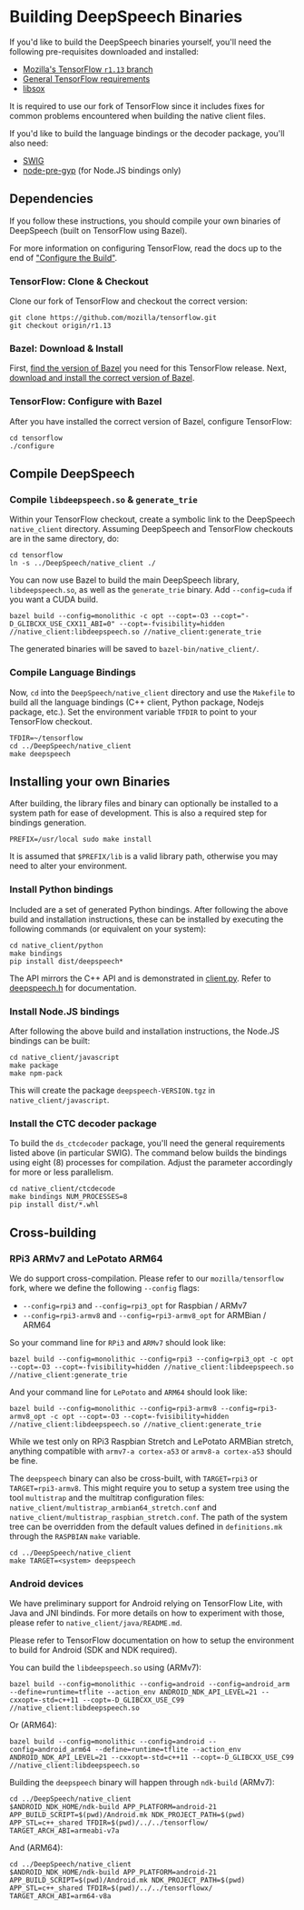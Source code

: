 # Building DeepSpeech Binaries

If you'd like to build the DeepSpeech binaries yourself, you'll need the following pre-requisites downloaded and installed:

* [Mozilla's TensorFlow `r1.13` branch](https://github.com/mozilla/tensorflow/tree/r1.13)
* [General TensorFlow requirements](https://www.tensorflow.org/install/install_sources)
* [libsox](https://sourceforge.net/projects/sox/)

It is required to use our fork of TensorFlow since it includes fixes for common problems encountered when building the native client files.

If you'd like to build the language bindings or the decoder package, you'll also need:

* [SWIG](http://www.swig.org/)
* [node-pre-gyp](https://github.com/mapbox/node-pre-gyp) (for Node.JS bindings only)


## Dependencies

If you follow these instructions, you should compile your own binaries of DeepSpeech (built on TensorFlow using Bazel).

For more information on configuring TensorFlow, read the docs up to the end of ["Configure the Build"](https://www.tensorflow.org/install/source#configure_the_build).

### TensorFlow: Clone & Checkout

Clone our fork of TensorFlow and checkout the correct version:

```
git clone https://github.com/mozilla/tensorflow.git
git checkout origin/r1.13
```

### Bazel: Download & Install 

First, [find the version of Bazel](https://www.tensorflow.org/install/source#tested_build_configurations) you need for this TensorFlow release. Next, [download and install the correct version of Bazel](https://docs.bazel.build/versions/master/install.html).

### TensorFlow: Configure with Bazel

After you have installed the correct version of Bazel, configure TensorFlow:

```
cd tensorflow
./configure
```

## Compile DeepSpeech

### Compile `libdeepspeech.so` & `generate_trie`

Within your TensorFlow checkout, create a symbolic link to the DeepSpeech `native_client` directory. Assuming DeepSpeech and TensorFlow checkouts are in the same directory, do:

```
cd tensorflow
ln -s ../DeepSpeech/native_client ./
```

You can now use Bazel to build the main DeepSpeech library, `libdeepspeech.so`, as well as the `generate_trie` binary. Add `--config=cuda` if you want a CUDA build.

```
bazel build --config=monolithic -c opt --copt=-O3 --copt="-D_GLIBCXX_USE_CXX11_ABI=0" --copt=-fvisibility=hidden //native_client:libdeepspeech.so //native_client:generate_trie
```

The generated binaries will be saved to `bazel-bin/native_client/`.

### Compile Language Bindings

Now, `cd` into the `DeepSpeech/native_client` directory and use the `Makefile` to build all the language bindings (C++ client, Python package, Nodejs package, etc.). Set the environment variable `TFDIR` to point to your TensorFlow checkout.

```
TFDIR=~/tensorflow
cd ../DeepSpeech/native_client
make deepspeech
```


## Installing your own Binaries

After building, the library files and binary can optionally be installed to a system path for ease of development. This is also a required step for bindings generation.

```
PREFIX=/usr/local sudo make install
```

It is assumed that `$PREFIX/lib` is a valid library path, otherwise you may need to alter your environment.

### Install Python bindings

Included are a set of generated Python bindings. After following the above build and installation instructions, these can be installed by executing the following commands (or equivalent on your system):

```
cd native_client/python
make bindings
pip install dist/deepspeech*
```

The API mirrors the C++ API and is demonstrated in [client.py](python/client.py). Refer to [deepspeech.h](deepspeech.h) for documentation.

### Install Node.JS bindings

After following the above build and installation instructions, the Node.JS bindings can be built:

```
cd native_client/javascript
make package
make npm-pack
```

This will create the package `deepspeech-VERSION.tgz` in `native_client/javascript`.

### Install the CTC decoder package

To build the `ds_ctcdecoder` package, you'll need the general requirements listed above (in particular SWIG). The command below builds the bindings using eight (8) processes for compilation. Adjust the parameter accordingly for more or less parallelism.

```
cd native_client/ctcdecode
make bindings NUM_PROCESSES=8
pip install dist/*.whl
```

## Cross-building

### RPi3 ARMv7 and LePotato ARM64

We do support cross-compilation. Please refer to our `mozilla/tensorflow` fork, where we define the following `--config` flags:

 - `--config=rpi3` and `--config=rpi3_opt` for Raspbian / ARMv7
 - `--config=rpi3-armv8` and `--config=rpi3-armv8_opt` for ARMBian / ARM64

So your command line for `RPi3` and `ARMv7` should look like:

```
bazel build --config=monolithic --config=rpi3 --config=rpi3_opt -c opt --copt=-O3 --copt=-fvisibility=hidden //native_client:libdeepspeech.so //native_client:generate_trie
```

And your command line for `LePotato` and `ARM64` should look like:

```
bazel build --config=monolithic --config=rpi3-armv8 --config=rpi3-armv8_opt -c opt --copt=-O3 --copt=-fvisibility=hidden //native_client:libdeepspeech.so //native_client:generate_trie
```

While we test only on RPi3 Raspbian Stretch and LePotato ARMBian stretch, anything compatible with `armv7-a cortex-a53` or `armv8-a cortex-a53` should be fine.

The `deepspeech` binary can also be cross-built, with `TARGET=rpi3` or `TARGET=rpi3-armv8`. This might require you to setup a system tree using the tool `multistrap` and the multitrap configuration files: `native_client/multistrap_armbian64_stretch.conf` and `native_client/multistrap_raspbian_stretch.conf`.
The path of the system tree can be overridden from the default values defined in `definitions.mk` through the `RASPBIAN` `make` variable.

```
cd ../DeepSpeech/native_client
make TARGET=<system> deepspeech
```

### Android devices

We have preliminary support for Android relying on TensorFlow Lite, with Java and JNI bindinds. For more details on how to experiment with those, please refer to `native_client/java/README.md`.

Please refer to TensorFlow documentation on how to setup the environment to build for Android (SDK and NDK required).

You can build the `libdeepspeech.so` using (ARMv7):

```
bazel build --config=monolithic --config=android --config=android_arm --define=runtime=tflite --action_env ANDROID_NDK_API_LEVEL=21 --cxxopt=-std=c++11 --copt=-D_GLIBCXX_USE_C99 //native_client:libdeepspeech.so
```

Or (ARM64):

```
bazel build --config=monolithic --config=android --config=android_arm64 --define=runtime=tflite --action_env ANDROID_NDK_API_LEVEL=21 --cxxopt=-std=c++11 --copt=-D_GLIBCXX_USE_C99 //native_client:libdeepspeech.so
```

Building the `deepspeech` binary will happen through `ndk-build` (ARMv7):

```
cd ../DeepSpeech/native_client
$ANDROID_NDK_HOME/ndk-build APP_PLATFORM=android-21 APP_BUILD_SCRIPT=$(pwd)/Android.mk NDK_PROJECT_PATH=$(pwd) APP_STL=c++_shared TFDIR=$(pwd)/../../tensorflow/ TARGET_ARCH_ABI=armeabi-v7a
```

And (ARM64):

```
cd ../DeepSpeech/native_client
$ANDROID_NDK_HOME/ndk-build APP_PLATFORM=android-21 APP_BUILD_SCRIPT=$(pwd)/Android.mk NDK_PROJECT_PATH=$(pwd) APP_STL=c++_shared TFDIR=$(pwd)/../../tensorflowx/ TARGET_ARCH_ABI=arm64-v8a 
```

